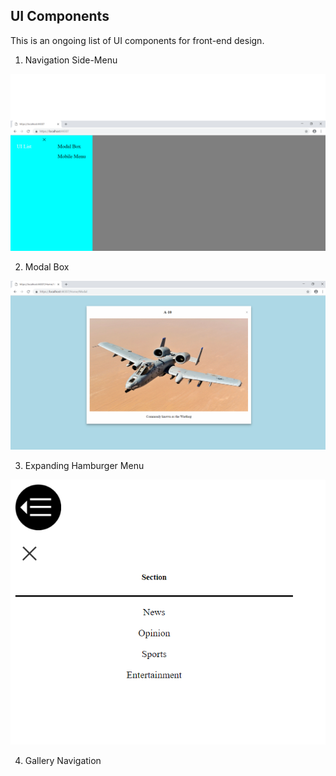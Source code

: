 ## UI Components

This is an ongoing list of UI components for front-end design.

1. Navigation Side-Menu

![Navigation](assets/navmenu.png)

2. Modal Box

![Navigation](assets/modalbox.png)

3. Expanding Hamburger Menu

![Navigation](assets/expandingmenu.PNG)

4. Gallery Navigation